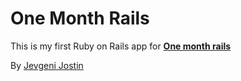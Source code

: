 # One Month Rails

This is my first Ruby on Rails app for
[**One month rails**](http://onemontrails.com)

By [Jevgeni Jostin](https://de.linkedin.com/pub/jevgeni-jostin/88/b68/97a)